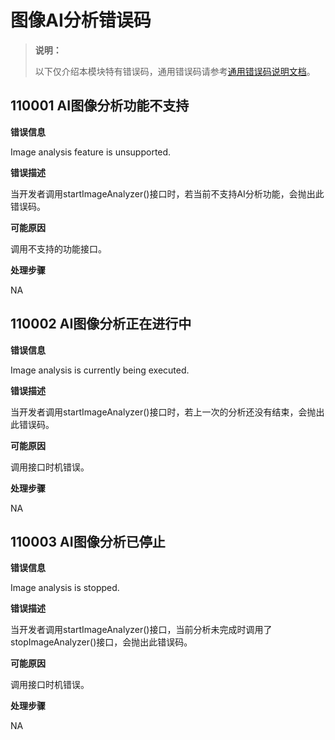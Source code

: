# 图像AI分析错误码
<!--Kit: ArkUI-->
<!--Subsystem: ArkUI-->
<!--Owner: @liyujie43-->
<!--Designer: @weixin_52725220-->
<!--Tester: @xiong0104-->
<!--Adviser: @HelloCrease-->

> **说明：**
>
> 以下仅介绍本模块特有错误码，通用错误码请参考[通用错误码说明文档](../../errorcode-universal.md)。

## 110001 AI图像分析功能不支持

**错误信息**

Image analysis feature is unsupported.

**错误描述**

当开发者调用startImageAnalyzer()接口时，若当前不支持AI分析功能，会抛出此错误码。

**可能原因**

调用不支持的功能接口。

**处理步骤**

NA

## 110002 AI图像分析正在进行中

**错误信息**

Image analysis is currently being executed.

**错误描述**

当开发者调用startImageAnalyzer()接口时，若上一次的分析还没有结束，会抛出此错误码。

**可能原因**

调用接口时机错误。

**处理步骤**

NA

## 110003 AI图像分析已停止

**错误信息**

Image analysis is stopped.

**错误描述**

当开发者调用startImageAnalyzer()接口，当前分析未完成时调用了stopImageAnalyzer()接口，会抛出此错误码。

**可能原因**

调用接口时机错误。

**处理步骤**

NA
